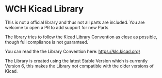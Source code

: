 # WCH Kicad Library

This is not a official library and thus not all parts are included. You are welcome to open a PR to add support for new Parts.

The library tries to follow the Kicad Library Convention as close as possible, though full compliance is not guaranteed.

You can read the the Library Convention here: <https://klc.kicad.org/>

The Library is created using the latest Stable Version which is currently Version 6, this makes the Library not compatible with the older versions of Kicad. 

